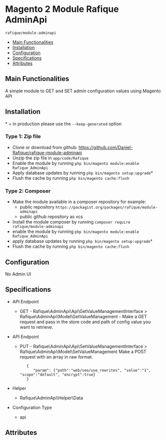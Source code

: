 # Magento 2 Module Rafique AdminApi

    rafique/module-adminapi

 - [Main Functionalities](#markdown-header-main-functionalities)
 - [Installation](#markdown-header-installation)
 - [Configuration](#markdown-header-configuration)
 - [Specifications](#markdown-header-specifications)
 - [Attributes](#markdown-header-attributes)


## Main Functionalities
A simple module to GET and SET admin configuration values using Magento API

## Installation
\* = in production please use the `--keep-generated` option

### Type 1: Zip file

 - Clone or download from github: https://github.com/Daniel-Rafique/rafique-module-adminapi
 - Unzip the zip file in `app/code/Rafique`
 - Enable the module by running `php bin/magento module:enable Rafique_AdminApi`
 - Apply database updates by running `php bin/magento setup:upgrade`\*
 - Flush the cache by running `php bin/magento cache:flush`

### Type 2: Composer

 - Make the module available in a composer repository for example:
    - public repository `https://packagist.org/packages/rafique/module-adminapi`
    - public github repository as vcs
 - Install the module composer by running `composer require rafique/module-adminapi`
 - enable the module by running `php bin/magento module:enable Rafique_AdminApi`
 - apply database updates by running `php bin/magento setup:upgrade`\*
 - Flush the cache by running `php bin/magento cache:flush`


## Configuration
No Admin UI



## Specifications

 - API Endpoint
	- GET - Rafique\AdminApi\Api\GetValueManagementInterface > Rafique\AdminApi\Model\GetValueManagement
	        - Make a GET request and pass in the store code and path of config value you want to retrieve.

 - API Endpoint
	- PUT - Rafique\AdminApi\Api\SetValueManagementInterface > Rafique\AdminApi\Model\SetValueManagement
	        Make a POST request with an array in raw format. 
	        
	        
	         {
             	"param": {"path":"web/seo/use_rewrites", "value":"1", "scope":"default", "encrypt":true}
             }
	         

 - Helper
	- Rafique\AdminApi\Helper\Data

 - Configuration Type
	- api


## Attributes



